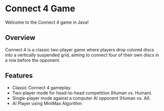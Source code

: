 # Connect 4 Game

Welcome to the Connect 4 game in Java!

## Overview

Connect 4 is a classic two-player game where players drop colored discs into a vertically suspended grid, aiming to connect four of their own discs in a row before the opponent.

## Features

- Classic Connect 4 gameplay.
- Two-player mode for head-to-head competition (Human vs. Human).
- Single-player mode against a computer AI opponent (Human vs. AI).
- AI Player using MiniMax Algorithm

